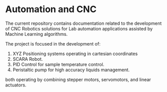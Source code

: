 # Automation and CNC

The current repository contains documentation related to the development of CNC Robotics solutions for Lab automation applications assisted by Machine Learning algorithms.

The project is focused in the development of:

 1) XYZ Positioning systems operating in cartesian coordinates
 2) SCARA Robot.
 3) PID Control for sample temperature control.
 4) Peristaltic pump for high accuracy liquids management.

both operating by combining stepper motors, servomotors, and linear actuators.


